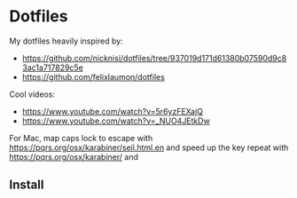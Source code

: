 # Dotfiles

My dotfiles heavily inspired by:
- https://github.com/nicknisi/dotfiles/tree/937019d171d61380b07590d9c83ac1a717829c5e
- https://github.com/felixlaumon/dotfiles

Cool videos:
- https://www.youtube.com/watch?v=5r6yzFEXajQ
- https://www.youtube.com/watch?v=_NUO4JEtkDw

For Mac, map caps lock to escape with https://pqrs.org/osx/karabiner/seil.html.en and speed up the key repeat with https://pqrs.org/osx/karabiner/ and  
## Install
